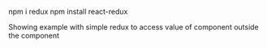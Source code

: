 npm i redux
npm install react-redux

Showing example with simple redux to access value of component outside the component
